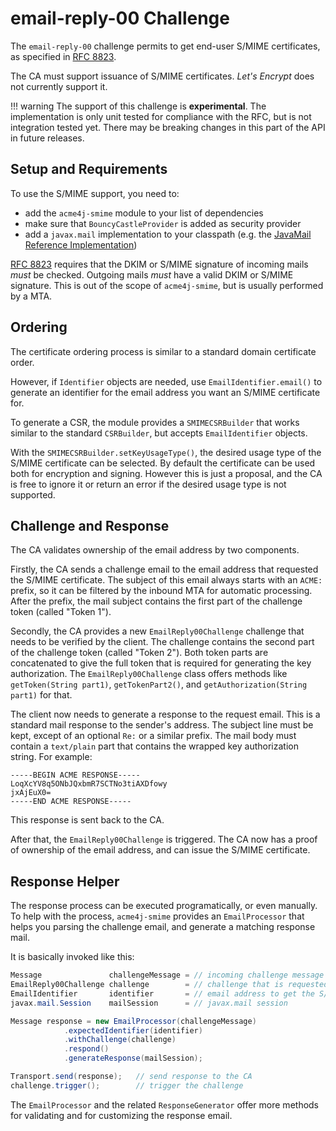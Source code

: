 # email-reply-00 Challenge

The `email-reply-00` challenge permits to get end-user S/MIME certificates, as specified in [RFC 8823](https://tools.ietf.org/html/rfc8823).

The CA must support issuance of S/MIME certificates. _Let's Encrypt_ does not currently support it.

!!! warning
    The support of this challenge is **experimental**. The implementation is only unit tested for compliance with the RFC, but is not integration tested yet. There may be breaking changes in this part of the API in future releases.

## Setup and Requirements

To use the S/MIME support, you need to:

* add the `acme4j-smime` module to your list of dependencies
* make sure that `BouncyCastleProvider` is added as security provider
* add a `javax.mail` implementation to your classpath (e.g. the [JavaMail Reference Implementation](https://javaee.github.io/javamail/))

[RFC 8823](https://tools.ietf.org/html/rfc8823) requires that the DKIM or S/MIME signature of incoming mails _must_ be checked. Outgoing mails _must_ have a valid DKIM or S/MIME signature. This is out of the scope of `acme4j-smime`, but is usually performed by a MTA.

## Ordering

The certificate ordering process is similar to a standard domain certificate order.

However, if `Identifier` objects are needed, use `EmailIdentifier.email()` to generate an identifier for the email address you want an S/MIME certificate for.

To generate a CSR, the module provides a `SMIMECSRBuilder` that works similar to the standard `CSRBuilder`, but accepts `EmailIdentifier` objects.

With the `SMIMECSRBuilder.setKeyUsageType()`, the desired usage type of the S/MIME certificate can be selected. By default the certificate can be used both for encryption and signing. However this is just a proposal, and the CA is free to ignore it or return an error if the desired usage type is not supported.

## Challenge and Response

The CA validates ownership of the email address by two components.

Firstly, the CA sends a challenge email to the email address that requested the S/MIME certificate. The subject of this email always starts with an `ACME:` prefix, so it can be filtered by the inbound MTA for automatic processing. After the prefix, the mail subject contains the first part of the challenge token (called "Token 1").

Secondly, the CA provides a new `EmailReply00Challenge` challenge that needs to be verified by the client. The challenge contains the second part of the challenge token (called "Token 2"). Both token parts are concatenated to give the full token that is required for generating the key authorization. The `EmailReply00Challenge` class offers methods like `getToken(String part1)`, `getTokenPart2()`, and `getAuthorization(String part1)` for that.

The client now needs to generate a response to the request email. This is a standard mail response to the sender's address. The subject line must be kept, except of an optional `Re:` or a similar prefix. The mail body must contain a `text/plain` part that contains the wrapped key authorization string. For example:

```text
-----BEGIN ACME RESPONSE-----
LoqXcYV8q5ONbJQxbmR7SCTNo3tiAXDfowy
jxAjEuX0=
-----END ACME RESPONSE-----
```

This response is sent back to the CA.

After that, the `EmailReply00Challenge` is triggered. The CA now has a proof of ownership of the email address, and can issue the S/MIME certificate.

## Response Helper

The response process can be executed programatically, or even manually. To help with the process, `acme4j-smime` provides an `EmailProcessor` that helps you parsing the challenge email, and generate a matching response mail.

It is basically invoked like this:

```java
Message               challengeMessage = // incoming challenge message from the CA
EmailReply00Challenge challenge        = // challenge that is requested by the CA
EmailIdentifier       identifier       = // email address to get the S/MIME cert for
javax.mail.Session    mailSession      = // javax.mail session

Message response = new EmailProcessor(challengeMessage)
            .expectedIdentifier(identifier)
            .withChallenge(challenge)
            .respond()
            .generateResponse(mailSession);

Transport.send(response);   // send response to the CA
challenge.trigger();        // trigger the challenge
```

The `EmailProcessor` and the related `ResponseGenerator` offer more methods for validating and for customizing the response email.
